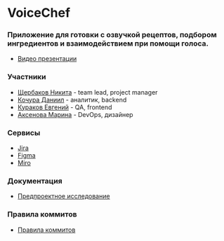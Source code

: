 # VoiceChef

### Приложение для готовки с озвучкой рецептов, подбором ингредиентов и взаимодействием при помощи голоса.
* [Видео презентации](https://drive.google.com/file/d/1Lue6Il603UtwVpSEQiSF3k9dcCr9zZRc/view?usp=sharing)

### Участники
* [Щербаков Никита](https://github.com/Nikas2604) - team lead, project manager
* [Кочура Даниил](https://github.com/Kingofthedivanich) - аналитик, backend
* [Кураков Евгений](https://github.com/Risexxd) - QA, frontend
* [Аксенова Марина](https://github.com/hhskt) - DevOps, дизайнер
### Сервисы
* [Jira](https://voicechefapp.atlassian.net/jira/core/projects/VC/board?groupBy=status)
* [Figma](https://www.figma.com/design/f7jYuE97cM14pLokEtdwPN/VoiceChef?node-id=0-1&p=f&t=xuQs1zSbPNAgo6gQ-0)
* [Miro](https://miro.com/app/board/uXjVIMGWVtc=/?share_link_id=181449537556)

### Документация
* [Предпроектное исследование](https://github.com/2group1team/VoiceChef/blob/master/Documentation/%D0%9F%D1%80%D0%B5%D0%B4%D0%BF%D1%80%D0%BE%D0%B5%D0%BA%D1%82%D0%BD%D0%BE%D0%B5%20%D0%B8%D1%81%D1%81%D0%BB%D0%B5%D0%B4%D0%BE%D0%B2%D0%B0%D0%BD%D0%B8%D0%B5.pdf)

### Правила коммитов
* [Правила коммитов](https://github.com/2group1team/VoiceChef/blob/master/Documentation/Commits/README.md)
